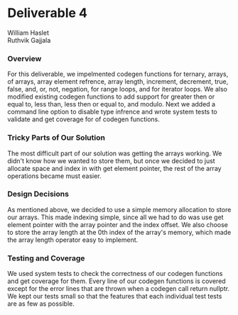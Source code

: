# Deliverable 4 #

William Haslet \
Ruthvik Gajjala

### Overview ###

For this deliverable, we impelmented codegen functions for ternary, arrays, of arrays, array element refrence, array length, increment, decrement, 
true, false, and, or, not, negation, for range loops, and for iterator loops. We also modified existing codegen functions to add support for 
greater then or equal to, less than, less then or equal to, and modulo. Next we added a command line option to disable type infrence and wrote 
system tests to validate and get coverage for of codegen functions.

### Tricky Parts of Our Solution ###

The most difficult part of our solution was getting the arrays working. We didn't know how we wanted to store them, but once we decided to just
allocate space and index in with get element pointer, the rest of the array operations became must easier.

### Design Decisions ###

As mentioned above, we decided to use a simple memory allocation to store our arrays. This made indexing simple, since all we had to do 
was use get element pointer with the array pointer and the index offset. We also choose to store the array length at the 0th index of 
the array's memory, which made the array length operator easy to implement.

### Testing and Coverage ###

We used system tests to check the correctness of our codegen functions and get coverage for them. Every line of our codegen functions is 
covered except for the error lines that are thrown when a codegen call return nullptr. We kept our tests small so that the features that 
each individual test tests are as few as possible.
